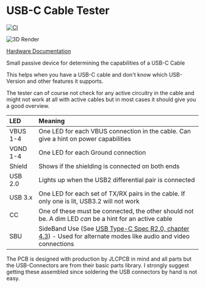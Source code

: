 # USB-C Cable Tester

[![CI](https://github.com/Qeteshpony/USB-C-Cable-Tester/actions/workflows/ci.yml/badge.svg?branch=main)](https://github.com/Qeteshpony/USB-C-Cable-Tester/actions/workflows/ci.yml)

![3D Render](https://qeteshpony.github.io/USB-C-Cable-Tester/3D/USB-Cable-Tester-3D_top.png)

[Hardware Documentation](https://qeteshpony.github.io/USB-C-Cable-Tester)

Small passive device for determining the capabilities of a USB-C Cable

This helps when you have a USB-C cable and don't know which USB-Version and other features it supports. 

The tester can of course not check for any active circuitry in the cable and might not work at all with active cables but in most cases it should give you a good overview.

| LED       | Meaning   |
|:----------|:----------|
| VBUS 1-4  | One LED for each VBUS connection in the cable. Can give a hint on power capabilities |
| VGND 1-4  | One LED for each Ground connection |
| Shield    | Shows if the shielding is connected on both ends |
| USB 2.0   | Lights up when the USB2 differential pair is connected |
| USB 3.x   | One LED for each set of TX/RX pairs in the cable. If only one is lit, USB3.2 will not work |
| CC        | One of these must be connected, the other should not be. A dim LED *can* be a hint for an active cable |
| SBU       | SideBand Use (See [USB Type-C Spec R2.0, chapter 4.3](https://www.usb.org/sites/default/files/USB%20Type-C%20Spec%20R2.0%20-%20August%202019.pdf)) - Used for alternate modes like audio and video connections |

The PCB is designed with production by JLCPCB in mind and all parts but the USB-Connectors are from their basic parts library. I strongly suggest getting these assembled since soldering the USB connectors by hand is not easy. 
